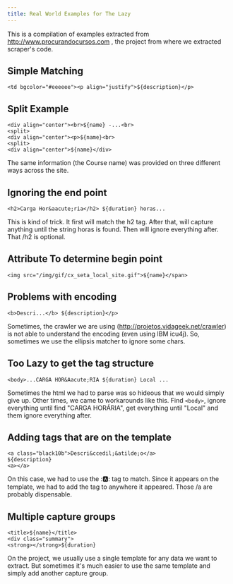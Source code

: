 ```yaml
---
title: Real World Examples for The Lazy
---
```



This is a compilation of examples extracted from http://www.procurandocursos.com , the project from where we extracted scraper's code.

## Simple Matching

    <td bgcolor="#eeeeee"><p align="justify">${description}</p>

## Split Example

    <div align="center"><br>${name} -...<br>
    <split>
    <div align="center"><p>${name}<br>
    <split>
    <div align="center">${name}</div>

The same information (the Course name) was provided on three different ways across the site.

## Ignoring the end point

    <h2>Carga Hor&aacute;ria</h2> ${duration} horas...

This is kind of trick. It first will match the h2 tag. After that, will capture anything until the string horas is found. Then will ignore everything after. That /h2 is optional.

## Attribute To determine begin point

    <img src="/img/gif/cx_seta_local_site.gif">${name}</span>

## Problems with encoding

    <b>Descri...</b> ${description}</p>

Sometimes, the crawler we are using (http://projetos.vidageek.net/crawler) is not able to understand the encoding (even using IBM icu4j). So, sometimes we use the ellipsis matcher to ignore some chars.

## Too Lazy to get the tag structure

    <body>...CARGA HOR&Aacute;RIA ${duration} Local ...

Sometimes the html we had to parse was so hideous that we would simply give up. Other times, we came to workarounds like this. Find `<body>`, ignore everything until find "CARGA HOR&Aacute;RIA", get everything until "Local" and them ignore everything after.

## Adding tags that are on the template

    <a class="black10b">Descri&ccedil;&atilde;o</a>
    ${description}
    <a></a>

On this case, we had to use the ::a:: tag to match. Since it appears on the template, we had to add the tag to anywhere it appeared. Those /a are probably dispensable.

## Multiple capture groups

    <title>${name}</title>
    <div class="summary">
    <strong></strong>${duration}

On the project, we usually use a single template for any data we want to extract. But sometimes it's much easier to use the same template and simply add another capture group.
